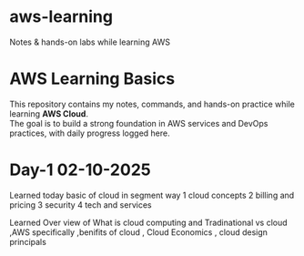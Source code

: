 # aws-learning
Notes & hands-on labs while learning AWS

# AWS Learning Basics 

This repository contains my notes, commands, and hands-on practice while learning **AWS Cloud**.  
The goal is to build a strong foundation in AWS services and DevOps practices, with daily progress logged here.

# Day-1 02-10-2025
 Learned today basic of cloud in segment way 1 cloud concepts 2 billing and pricing 3 security 4 tech and services

 Learned Over view of What is cloud computing and Tradinational vs cloud ,AWS specifically ,benifits of cloud , Cloud Economics , cloud design principals

 